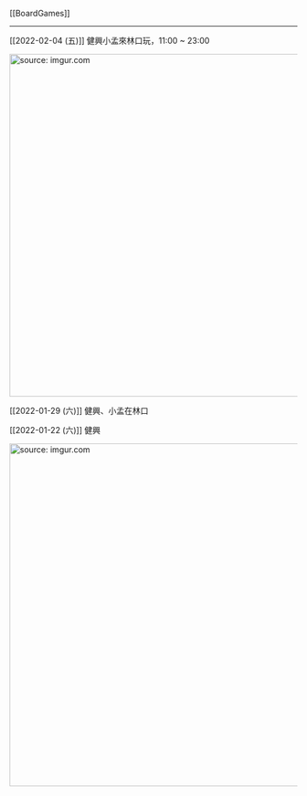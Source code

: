 [[BoardGames]]

---

[[2022-02-04 (五)]] 健興小孟來林口玩，11:00 ~ 23:00

<a href="https://imgur.com/3veHjfS"><img src="https://i.imgur.com/3veHjfS.jpg" title="source: imgur.com" width="600px"/></a>

[[2022-01-29 (六)]] 健興、小孟在林口

[[2022-01-22 (六)]] 健興

<a href="https://imgur.com/GgNAw6R"><img src="https://i.imgur.com/GgNAw6R.jpg" title="source: imgur.com" width="600px" /></a>
